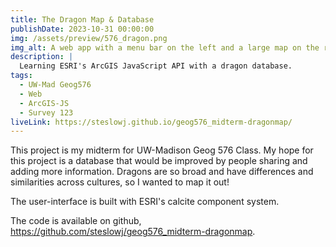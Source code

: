```yaml
---
title: The Dragon Map & Database
publishDate: 2023-10-31 00:00:00
img: /assets/preview/576_dragon.png
img_alt: A web app with a menu bar on the left and a large map on the right showing icons of dragons and lizards.
description: |
  Learning ESRI's ArcGIS JavaScript API with a dragon database.
tags:
  - UW-Mad Geog576
  - Web
  - ArcGIS-JS
  - Survey 123
liveLink: https://steslowj.github.io/geog576_midterm-dragonmap/
---
```


This project is my midterm for UW-Madison Geog 576 Class. My hope for this project is a database that would be improved by people sharing and adding more information. Dragons are so broad and have differences and similarities across cultures, so I wanted to map it out!

The user-interface is built with ESRI's calcite component system.

The code is available on github, <a href="https://github.com/steslowj/geog576_midterm-dragonmap" target="_blank">https://github.com/steslowj/geog576_midterm-dragonmap</a>.